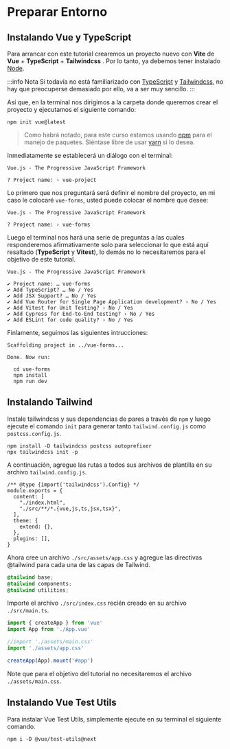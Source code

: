 # Preparar Entorno

## Instalando Vue y TypeScript

Para arrancar con este tutorial crearemos un proyecto nuevo con **Vite** de **Vue** + **TypeScript** + **Tailwindcss** . Por lo tanto, ya debemos tener instalado [Node](https://nodejs.org/es/).

:::info Nota
Si todavía no está familiarizado con [TypeScript](https://www.typescriptlang.org/) y [Tailwindcss](https://tailwindcss.com/), no hay que preocuperse demasiado por ello, va a ser muy sencillo.
:::

Así que, en la terminal nos dirigimos a la carpeta donde queremos crear el proyecto y ejecutamos el siguiente comando:

```
npm init vue@latest
```

>Como habrá notado, para este curso estamos usando [npm](https://www.npmjs.com/) para el manejo de paquetes. Siéntase libre de usar [yarn](https://yarnpkg.com) si lo desea.


Inmediatamente se establecerá un diálogo con el terminal:

```
Vue.js - The Progressive JavaScript Framework

? Project name: › vue-project
```

Lo primero que nos preguntará será definir el nombre del proyecto, en mi caso le colocaré `vue-forms`, usted puede colocar el nombre que desee:

```
Vue.js - The Progressive JavaScript Framework

? Project name: › vue-forms
```

Luego el terminal nos hará una serie de preguntas a las cuales responderemos afirmativamente solo para seleccionar lo que está aquí resaltado (**TypeScript** y **Vitest**), lo demás no lo necesitaremos para el objetivo de este tutorial.

```{4,7}
Vue.js - The Progressive JavaScript Framework

✔ Project name: … vue-forms
✔ Add TypeScript? … No / Yes
✔ Add JSX Support? … No / Yes
✔ Add Vue Router for Single Page Application development? › No / Yes
✔ Add Vitest for Unit Testing? › No / Yes
✔ Add Cypress for End-to-End testing? › No / Yes
✔ Add ESLint for code quality? › No / Yes
```
Finlamente, seguimos las siguientes intrucciones:

```
Scaffolding project in ../vue-forms...

Done. Now run:

  cd vue-forms
  npm install
  npm run dev
```

## Instalando Tailwind

Instale tailwindcss y sus dependencias de pares a través de `npm` y luego ejecute el comando `init` para generar tanto `tailwind.config.js` como `postcss.config.js`.

```
npm install -D tailwindcss postcss autoprefixer
npx tailwindcss init -p
```

A continuación, agregue las rutas a todos sus archivos de plantilla en su archivo `tailwind.config.js`.

```js{3,4,5,6}
/** @type {import('tailwindcss').Config} */ 
module.exports = {
  content: [
    "./index.html",
    "./src/**/*.{vue,js,ts,jsx,tsx}",
  ],
  theme: {
    extend: {},
  },
  plugins: [],
}
```

Ahora cree un archivo `./src/assets/app.css` y agregue las directivas @tailwind para cada una de las capas de Tailwind.

```css
@tailwind base;
@tailwind components;
@tailwind utilities;
```

Importe el archivo `./src/index.css` recién creado en su archivo `./src/main.ts`. 

```ts
import { createApp } from 'vue'
import App from './App.vue'

//import './assets/main.css'
import './assets/app.css'

createApp(App).mount('#app')
```

Note que para el objetivo del tutorial no necesitaremos el archivo `./assets/main.css`.


## Instalando Vue Test Utils

Para instalar Vue Test Utils, simplemente ejecute en su terminal el siguiente comando.

```
npm i -D @vue/test-utils@next
```























